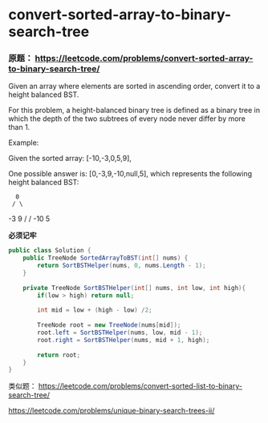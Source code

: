 # convert-sorted-array-to-binary-search-tree

### 原题： https://leetcode.com/problems/convert-sorted-array-to-binary-search-tree/

Given an array where elements are sorted in ascending order, convert it to a height balanced BST.

For this problem, a height-balanced binary tree is defined as a binary tree in which the depth of the two subtrees of every node never differ by more than 1.

Example:

Given the sorted array: [-10,-3,0,5,9],

One possible answer is: [0,-3,9,-10,null,5], which represents the following height balanced BST:

      0
     / \
   -3   9
   /   /
 -10  5

**必须记牢**


```c#
public class Solution {
    public TreeNode SortedArrayToBST(int[] nums) {
        return SortBSTHelper(nums, 0, nums.Length - 1);
    }
    
    private TreeNode SortBSTHelper(int[] nums, int low, int high){
        if(low > high) return null;
        
        int mid = low + (high - low) /2;
        
        TreeNode root = new TreeNode(nums[mid]);
        root.left = SortBSTHelper(nums, low, mid - 1);
        root.right = SortBSTHelper(nums, mid + 1, high);
        
        return root;
    }
}

```


类似题：
https://leetcode.com/problems/convert-sorted-list-to-binary-search-tree/

https://leetcode.com/problems/unique-binary-search-trees-ii/


